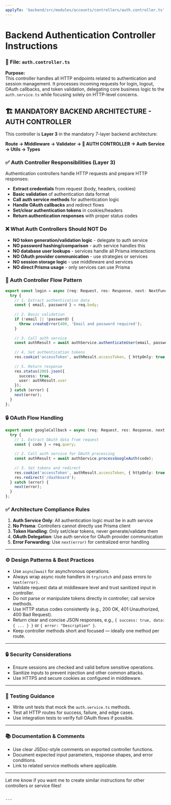 ```yaml
---
applyTo: 'backend/src/modules/accounts/controllers/auth.controller.ts'
---
```

# Backend Authentication Controller Instructions

### 📄 File: `auth.controller.ts`

**Purpose:**  
This controller handles all HTTP endpoints related to authentication and session management. It processes incoming requests for login, logout, OAuth callbacks, and token validation, delegating core business logic to the `auth.service.ts` while focusing solely on HTTP-level concerns.

## 🏗️ MANDATORY BACKEND ARCHITECTURE - AUTH CONTROLLER

This controller is **Layer 3** in the mandatory 7-layer backend architecture:

**Route → Middleware → Validator → 🎯 AUTH CONTROLLER → Auth Service → Utils → Types**

### ✅ Auth Controller Responsibilities (Layer 3)

Authentication controllers handle HTTP requests and prepare HTTP responses:

- **Extract credentials** from request (body, headers, cookies)
- **Basic validation** of authentication data format
- **Call auth service methods** for authentication logic
- **Handle OAuth callbacks** and redirect flows
- **Set/clear authentication tokens** in cookies/headers
- **Return authentication responses** with proper status codes

### ❌ What Auth Controllers Should NOT Do

- **NO token generation/validation logic** - delegate to auth service
- **NO password hashing/comparison** - auth service handles this
- **NO database user lookups** - services handle all Prisma interactions
- **NO OAuth provider communication** - use strategies or services
- **NO session storage logic** - use middleware and services
- **NO direct Prisma usage** - only services can use Prisma

### 🔄 Auth Controller Flow Pattern

```typescript
export const login = async (req: Request, res: Response, next: NextFunction) => {
  try {
    // 1. Extract authentication data
    const { email, password } = req.body;
    
    // 2. Basic validation
    if (!email || !password) {
      throw createError(400, 'Email and password required');
    }
    
    // 3. Call auth service
    const authResult = await authService.authenticateUser(email, password);
    
    // 4. Set authentication tokens
    res.cookie('accessToken', authResult.accessToken, { httpOnly: true });
    
    // 5. Return response
    res.status(200).json({
      success: true,
      user: authResult.user
    });
  } catch (error) {
    next(error);
  }
};
```

### 🔒 OAuth Flow Handling

```typescript
export const googleCallback = async (req: Request, res: Response, next: NextFunction) => {
  try {
    // 1. Extract OAuth data from request
    const { code } = req.query;
    
    // 2. Call auth service for OAuth processing
    const authResult = await authService.processGoogleAuth(code);
    
    // 3. Set tokens and redirect
    res.cookie('accessToken', authResult.accessToken, { httpOnly: true });
    res.redirect('/dashboard');
  } catch (error) {
    next(error);
  }
};
```

### ✅ Architecture Compliance Rules

1. **Auth Service Only**: All authentication logic must be in auth service
2. **No Prisma**: Controllers cannot directly use Prisma client
3. **Token Handling**: Only set/clear tokens, never generate/validate them
4. **OAuth Delegation**: Use auth service for OAuth provider communication
5. **Error Forwarding**: Use `next(error)` for centralized error handling

---

### ⚙️ Design Patterns & Best Practices

- Use `async`/`await` for asynchronous operations.
- Always wrap async route handlers in `try/catch` and pass errors to `next(error)`.
- Validate request data at middleware level and trust sanitized input in controller.
- Do not parse or manipulate tokens directly in controller; call service methods.
- Use HTTP status codes consistently (e.g., 200 OK, 401 Unauthorized, 400 Bad Request).
- Return clear and concise JSON responses, e.g., `{ success: true, data: { ... } }` or `{ error: "Description" }`.
- Keep controller methods short and focused — ideally one method per route.

---

### 🔒 Security Considerations

- Ensure sessions are checked and valid before sensitive operations.
- Sanitize inputs to prevent injection and other common attacks.
- Use HTTPS and secure cookies as configured in middleware.

---

### 🧪 Testing Guidance

- Write unit tests that mock the `auth.service.ts` methods.
- Test all HTTP routes for success, failure, and edge cases.
- Use integration tests to verify full OAuth flows if possible.

---

### 📚 Documentation & Comments

- Use clear JSDoc-style comments on exported controller functions.
- Document expected input parameters, response shapes, and error conditions.
- Link to related service methods where applicable.

---

Let me know if you want me to create similar instructions for other controllers or service files!
```

---
